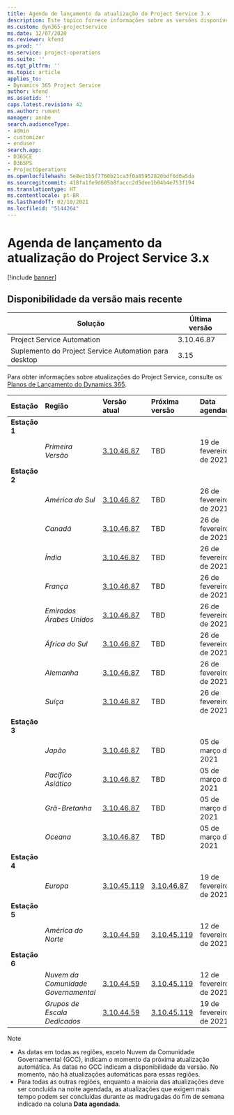 ```yaml
---
title: Agenda de lançamento da atualização do Project Service 3.x
description: Este tópico fornece informações sobre as versões disponíveis e futuras do Dynamics 365 Project Service Automation.
ms.custom: dyn365-projectservice
ms.date: 12/07/2020
ms.reviewer: kfend
ms.prod: ''
ms.service: project-operations
ms.suite: ''
ms.tgt_pltfrm: ''
ms.topic: article
applies_to:
- Dynamics 365 Project Service
author: kfend
ms.assetid: ''
caps.latest.revision: 42
ms.author: rumant
manager: annbe
search.audienceType:
- admin
- customizer
- enduser
search.app:
- D365CE
- D365PS
- ProjectOperations
ms.openlocfilehash: 5e8ec1b5f7760b21ca3f0a85952820bdf6d0a5da
ms.sourcegitcommit: 418fa1fe9d605b8faccc2d5dee1b04b4e753f194
ms.translationtype: HT
ms.contentlocale: pt-BR
ms.lasthandoff: 02/10/2021
ms.locfileid: "5144264"
---
```

# <a name="update-release-schedule-for-project-service-3x"></a>Agenda de lançamento da atualização do Project Service 3.x

[!include [banner](../includes/psa-now-project-operations.md)]

## <a name="latest-version-availability"></a>Disponibilidade da versão mais recente

| Solução  | Última versão |
|-------|----|
| Project Service Automation    | 3.10.46.87 |
| Suplemento do Project Service Automation para desktop                | 3.15          |

Para obter informações sobre atualizações do Project Service, consulte os [Planos de Lançamento do Dynamics 365](https://docs.microsoft.com/dynamics365/release-plans/). 

| Estação  | Região | Versão atual | Próxima versão |  Data agendada
| :---   | :---   | :---   | :---   |:---   |         
|<strong>Estação 1</strong> | |  |  | |
| | <i>Primeira Versão</i> | [3.10.46.87](whats-new-ur-28-5.md) | TBD | 19 de fevereiro de 2021
|<strong>Estação 2</strong> | |  |  | |
| | <i>América do Sul</i> | [3.10.46.87](whats-new-ur-28-5.md) | TBD | 26 de fevereiro de 2021
| | <i>Canadá</i> | [3.10.46.87](whats-new-ur-28-5.md) | TBD | 26 de fevereiro de 2021
| | <i>Índia</i> | [3.10.46.87](whats-new-ur-28-5.md) | TBD | 26 de fevereiro de 2021
| | <i>França</i> | [3.10.46.87](whats-new-ur-28-5.md) | TBD | 26 de fevereiro de 2021
| | <i>Emirados Árabes Unidos</i> | [3.10.46.87](whats-new-ur-28-5.md) | TBD | 26 de fevereiro de 2021
| | <i>África do Sul</i> | [3.10.46.87](whats-new-ur-28-5.md) | TBD | 26 de fevereiro de 2021
| | <i>Alemanha</i> | [3.10.46.87](whats-new-ur-28-5.md) | TBD | 26 de fevereiro de 2021
| | <i>Suíça</i> | [3.10.46.87](whats-new-ur-28-5.md) | TBD | 26 de fevereiro de 2021
|<strong>Estação 3</strong> | |  |  | |
| | <i>Japão</i> | [3.10.46.87](whats-new-ur-28-5.md) | TBD | 05 de março de 2021
| | <i>Pacífico Asiático</i> | [3.10.46.87](whats-new-ur-28-5.md) | TBD | 05 de março de 2021
| | <i>Grã-Bretanha</i> | [3.10.46.87](whats-new-ur-28-5.md) | TBD | 05 de março de 2021
| | <i>Oceana</i> | [3.10.46.87](whats-new-ur-28-5.md) | TBD | 05 de março de 2021
|<strong>Estação 4</strong> | |  |  | |
| | <i>Europa</i> | [3.10.45.119](whats-new-ur-27-5.md) | [3.10.46.87](whats-new-ur-28-5.md) | 19 de fevereiro de 2021
|<strong>Estação 5</strong> | |  |  | |
| | <i>América do Norte</i> | [3.10.44.59](whats-new-ur-26.md) | [3.10.45.119](whats-new-ur-27-5.md) | 12 de fevereiro de 2021
|<strong>Estação 6</strong> | |  |  | |
| | <i>Nuvem da Comunidade Governamental</i> | [3.10.44.59](whats-new-ur-26.md) | [3.10.45.119](whats-new-ur-27-5.md) | 12 de fevereiro de 2021
| | <i>Grupos de Escala Dedicados</i> | [3.10.44.59](whats-new-ur-26.md) | [3.10.45.119](whats-new-ur-27-5.md) | 19 de fevereiro de 2021

>[!Note]
> - As datas em todas as regiões, exceto Nuvem da Comunidade Governamental (GCC), indicam o momento da próxima atualização automática. As datas no GCC indicam a disponibilidade da versão. No momento, não há atualizações automáticas para essas regiões.
> - Para todas as outras regiões, enquanto a maioria das atualizações deve ser concluída na noite agendada, as atualizações que exigem mais tempo podem ser concluídas durante as madrugadas do fim de semana indicado na coluna **Data agendada**.
